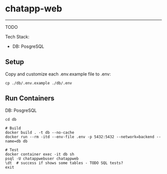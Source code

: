 # chatapp-web
------------------------------------------------------------------

TODO

Tech Stack:
- DB: PosgreSQL


## Setup

Copy and customize each .env.example file to .env:
```
cp ./db/.env.example ./db/.env
```


## Run Containers

DB: PosgreSQL
```
cd db

# Build
docker build . -t db --no-cache
docker run --rm -itd --env-file .env -p 5432:5432 --network=backend --name=db db

# Test
docker container exec -it db sh
psql -U chatappwebuser chatappweb
\dt  # success if shows some tables - TODO SQL tests?
exit
```
